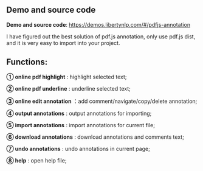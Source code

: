 ## Demo and source code
**Demo and source code**: https://demos.libertynlp.com/#/pdfjs-annotation

I have figured out the best solution of pdf.js annotation, 
only use pdf.js dist, and it is very easy to import into your project. 

## Functions:
**① online pdf highlight** : highlight selected text; 

**② online pdf underline** : underline selected text; 

**③ online edit annotation** ：add comment/navigate/copy/delete annotation;

**④ output annotations** : output annotations for importing; 

**⑤ import annotations** : import annotations for current file; 

**⑥ download annotations** : download annotations and comments text; 

**⑦ undo annotations** : undo annotations in current page; 

**⑧ help** : open help file;
